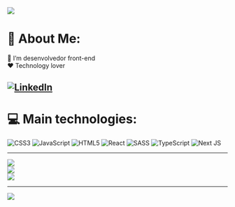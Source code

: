 <img src="https://capsule-render.vercel.app/api?type=waving&color=1E90FF&height=180&section=header&text=Eronar+Alves&fontSize=30&fontColor=fff&animation=twinkling&fontAlignY=35"/>

# 💫 About Me:
👀 I’m desenvolvedor front-end<br>❤️ Technology lover

## [![LinkedIn](https://img.shields.io/badge/LinkedIn-%230077B5.svg?&logo=linkedin&logoColor=white)](https://linkedin.com/in/https://www.linkedin.com/in/eronaralves/) 

# 💻 Main technologies:
![CSS3](https://img.shields.io/badge/css3-%231572B6.svg?style=for-the-badge&logo=css3&logoColor=white) ![JavaScript](https://img.shields.io/badge/javascript-%23323330.svg?style=for-the-badge&logo=javascript&logoColor=%23F7DF1E) ![HTML5](https://img.shields.io/badge/html5-%23E34F26.svg?style=for-the-badge&logo=html5&logoColor=white) ![React](https://img.shields.io/badge/react-%2320232a.svg?style=for-the-badge&logo=react&logoColor=%2361DAFB) ![SASS](https://img.shields.io/badge/SASS-hotpink.svg?style=for-the-badge&logo=SASS&logoColor=white) ![TypeScript](https://img.shields.io/badge/typescript-%23007ACC.svg?style=for-the-badge&logo=typescript&logoColor=white) ![Next JS](https://img.shields.io/badge/Next-black?style=for-the-badge&logo=next.js&logoColor=white)

---
![](https://github-readme-stats.vercel.app/api?username=eronaralves&theme=vue-dark&hide_border=false&include_all_commits=true&count_private=false)<br/>
![](https://github-readme-streak-stats.herokuapp.com/?user=eronaralves&theme=vue-dark&hide_border=false)<br/>
![](https://github-readme-stats.vercel.app/api/top-langs/?username=eronaralves&theme=vue-dark&hide_border=false&include_all_commits=true&count_private=false&layout=compact)

---
[![](https://visitcount.itsvg.in/api?id=eronaralves&icon=0&color=0)](https://visitcount.itsvg.in)
